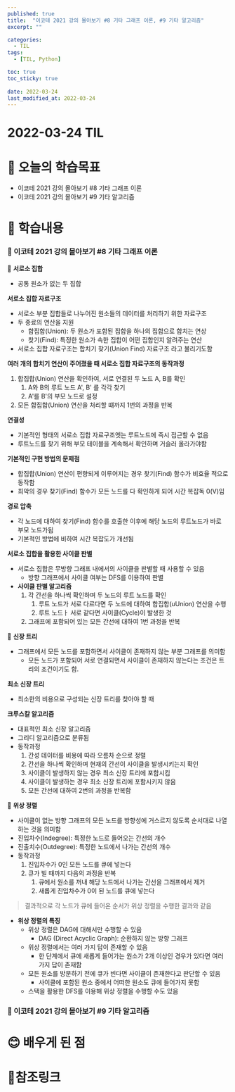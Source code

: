 ```yaml
---
published: true
title:  "이코테 2021 강의 몰아보기 #8 기타 그래프 이론, #9 기타 알고리즘"
excerpt: ""

categories:
  - TIL
tags:
  - [TIL, Python]

toc: true
toc_sticky: true
 
date: 2022-03-24
last_modified_at: 2022-03-24
---
```


# **2022-03-24 TIL**

# 🤔 오늘의 학습목표
- 이코테 2021 강의 몰아보기 #8 기타 그래프 이론
- 이코테 2021 강의 몰아보기 #9 기타 알고리즘


# 📃 학습내용
### **📍 이코테 2021 강의 몰아보기 #8 기타 그래프 이론**

📌 **서로소 집합**
- 공통 원소가 없는 두 집합

**서로소 집합 자료구조** 
- 서로소 부분 집합들로 나누어진 원소들의 데이터를 처리하기 위한 자료구조
- 두 종료의 연산을 지원
  - 합집합(Union): 두 원소가 포함된 집합을 하나의 집합으로 합치는 연상
  - 찾기(Find): 특정한 원소가 속한 집합이 어떤 집합인지 알려주는 연산
- 서로소 집합 자료구조는 합치기 찾기(Union Find) 자료구조 라고 불리기도함

**여러 개의 합치기 연산이 주어졌을 때 서로소 집합 자료구조의 동작과정**
1. 합집합(Union) 연산을 확인하여, 서로 연결된 두 노드 A, B를 확인
   1. A와 B의 루트 노드 A', B' 를 각각 찾기
   2. A'를 B'의 부모 노드로 설정
2. 모든 합집합(Union) 연산을 처리할 떄까지 1번의 과정을 반복

**연결성**
- 기본적인 형태의 서로소 집합 자료구조엣는 루트노드에 즉시 접근할 수 없음
 - 루트노드를 찾기 위해 부모 테이블을 계속해서 확인하며 거슬러 올라가야함 

**기본적인 구현 방법의 문제점**
- 합집합(Union) 연산이 편향되게 이루어지는 경우 찾기(Find) 함수가 비효율 적으로 동작함
- 최악의 경우 찾기(Find) 함수가 모든 노드를 다 확인하게 되어 시간 복잡독 0(V)임

**경로 압축**
- 각 노드에 대하여 찾기(Find) 함수를 호출한 이후에 해당 노드의 루트노드가 바로 부모 노드가됨
- 기본적인 방법에 비하여 시간 복잡도가 개선됨

**서로소 집합을 활용한 사이클 판별**
- 서로소 집합은 무방향 그래프 내에서의 사이클을 판별할 때 사용할 수 있음
  - 방향 그래프에서 사이클 여부는 DFS를 이용하여 판별
- **사이클 판별 알고리즘**
  1. 각 간선을 하나씩 확인하며 두 노드의 루트 노드를 확인
     1. 루트 노드가 서로 다르다면 두 노드에 대하여 합집합(uUnion) 연산을 수행
     2. 루트 노드ㅏ 서로 같다면 사이클(Cycle)이 발생한 것
  2. 그래프에 포함되어 있는 모든 간선에 대하여 1번 과정을 반복 

📌 **신장 트리**
- 그래프에서 모든 노드를 포함하면서 사이클이 존재하지 않는 부분 그래프를 의미함
  - 모든 노드가 포함되어 서로 연결되면서 사이클이 존재하지 않는다는 조건은 트리의 조건이기도 함.

**최소 신장 트리**
- 최소한의 비용으로 구성되는 신장 트리를 찾아야 할 때

**크루스칼 알고리즘** 
- 대표적인 최소 신장 알고리즘
- 그리디 알고리즘으로 분류됨
- 동작과정
  1. 간성 데이터를 비용에 따라 오름차 순으로 정렬
  2. 간선을 하나씩 확인하며 현재의 간선이 사이클을 발생시키는지 확인
    1. 사이클이 발생하지 않는 경우 최소 신장 트리에 포함시킴
    2. 사이클이 발생하는 경우 최소 신장 트리에 포함시키지 않음
  3. 모든 간선에 대하여 2번의 과정을 반복함     

📌 **위상 정렬**
- 사이클이 없는 방향 그래프의 모든 노드를 방향성에 거스르지 않도록 순서대로 나열하는 것을 의미함 
- 진입차수(Indegree): 특정한 노드로 들어오는 간선의 개수
- 진출치수(Outdegree): 특정한 노드에서 나가는 간선의 개수
- 동작과정
  1. 진입차수가 0인 모든 노드를 큐에 넣는다
  2. 큐가 빌 때까지 다음의 과정을 반복
     1. 큐에서 원소를 꺼내 해당 노드에서 나가는 간선을 그래프에서 제거
     2. 새롭게 진입차수가 0이 된 노드를 큐에 넣는다

> 결과적으로 각 노드가 큐에 들어온 순서가 위상 정렬을 수행한 결과와 같음

- **위상 정렬의 특징**
  - 위상 정렬은 DAG에 대해서만 수행할 수 있음
    - DAG (Direct Acyclic Graph): 순환하지 않는 방향 그래프
  - 위상 정렬에서는 여러 가지 답이 존재할 수 있음
    - 한 단계에서 큐에 새롭게 들어가는 원소가 2개 이상인 경우가 있다면 여러 가지 답이 존재함
  - 모든 원소를 방문하기 전에 큐가 빈다면 사이클이 존재한다고 판단할 수 있음
    - 사이클에 포함된 원소 중에서 어떠한 원소도 큐에 들어가지 못함
  - 스택을 활용한 DFS를 이용해 위상 정렬을 수행할 수도 있음


### **📍 이코테 2021 강의 몰아보기 #9 기타 알고리즘**







# 😊 배우게 된 점


# 📌참조링크
